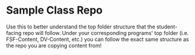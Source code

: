 # Sample Class Repo

Use this to better understand the top folder structure that the student-facing repo will follow. Under your corresponding programs' top folder (i.e. FSF-Content, DV-Content, etc.) you can follow the exact same structure as the repo you are copying content from!
